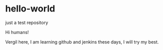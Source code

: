 # hello-world
just a test repository


Hi humans!

Vergil here, I am learning github and jenkins these days, I will try my best.
